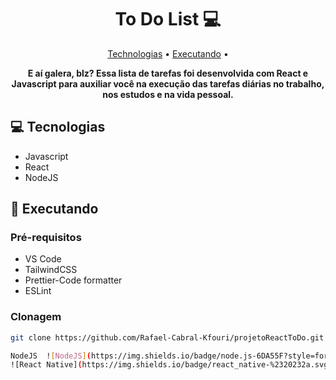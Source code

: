 <h1 align="center" style="font-weight: bold;">To Do List 💻</h1>

<p align="center">
 <a href="#technologies">Technologias</a> • 
 <a href="#started">Executando</a> • 
</p>

<p align="center">
    <b>E aí galera, blz? Essa lista de tarefas foi desenvolvida com React e Javascript para 
    auxiliar você na execução das tarefas diárias no trabalho, nos estudos e na vida pessoal.</b>
</p>

<h2 id="technologies">💻 Tecnologias</h2>

<ul>
    <li>Javascript</li>
    <li>React</li>
    <li>NodeJS</li>
</ul>

<h2 id="started">🚀 Executando</h2>

<h3>Pré-requisitos</h3>
<ul>
    <li>VS Code</li>
    <li>TailwindCSS</li>
    <li>Prettier-Code formatter</li>
    <li>ESLint</li>
</ul>

<h3>Clonagem</h3>

```bash
git clone https://github.com/Rafael-Cabral-Kfouri/projetoReactToDo.git

NodeJS	![NodeJS](https://img.shields.io/badge/node.js-6DA55F?style=for-the-badge&logo=node.js&logoColor=white)
![React Native](https://img.shields.io/badge/react_native-%2320232a.svg?style=for-the-badge&logo=react&logoColor=%2361DAFB)

